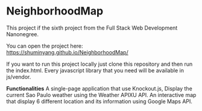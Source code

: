 # NeighborhoodMap
This project if the sixth project from the Full Stack Web Development Nanonegree.

You can open the project here: https://shuminyang.github.io/NeighborhoodMap/

If you want to run this project locally just clone this repository and then run the index.html.
Every javascript library that you need will be available in js/vendor.

**Functionalities**
A single-page application that use Knockout.js,
Display the current Sao Paulo weather using the Weather APIXU API.
An interactive map that display 6 different location and its information using Google Maps API.
